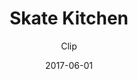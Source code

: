 ---
date: 2017-06-01
title:  Skate Kitchen
subtitle: Clip
category: film-assets
code: <iframe src="https://player.vimeo.com/video/438529503?color=b4d7ad&title=0&byline=0&portrait=0" width="640" height="640" frameborder="0" allow="autoplay; fullscreen" allowfullscreen></iframe>
---